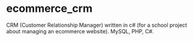 # ecommerce_crm
CRM (Customer Relationship Manager) written in c# (for a school project about managing an ecommerce website). MySQL, PHP, C#.
